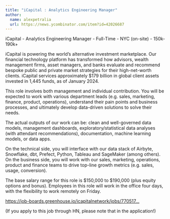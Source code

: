 ```yaml
---
title: "iCapital : Analytics Engineering Manager"
author:
  name: alexpetralia
  url: https://news.ycombinator.com/item?id=42026687
---
```

iCapital - Analytics Engineering Manager - Full-Time - NYC (on-site) - 150k-190k+

iCapital is powering the world’s alternative investment marketplace. Our financial technology platform has transformed how advisors, wealth management firms, asset managers, and banks evaluate and recommend bespoke public and private market strategies for their high-net-worth clients. iCapital services approximately $179 billion in global client assets invested in 1,445 funds, as of January 2024.

This role involves both management and individual contribution. You will be expected to work with various department leads (e.g. sales, marketing, finance, product, operations), understand their pain points and business processes, and ultimately develop data-driven solutions to solve their needs.

The actual outputs of our work can be: clean and well-governed data models, management dashboards, exploratory&#x2F;statistical data analyses (with attendant recommendations), documentation, machine learning models, or data apps.

On the technical side, you will interface with our data stack of Airbyte, Snowflake, dbt, Prefect, Python, Tableau and SageMaker (among others). On the business side, you will work with our sales, marketing, operations, product and finance teams to drive top-line growth metrics (e.g. sales, usage, conversion).

The base salary range for this role is $150,000 to $190,000 (plus equity options and bonus). Employees in this role will work in the office four days, with the flexibility to work remotely on Friday.

<a href="https:&#x2F;&#x2F;job-boards.greenhouse.io&#x2F;icapitalnetwork&#x2F;jobs&#x2F;7705170002" rel="nofollow">https:&#x2F;&#x2F;job-boards.greenhouse.io&#x2F;icapitalnetwork&#x2F;jobs&#x2F;770517...</a>

(If you apply to this job through HN, please note that in the application!)
<JobApplication />
